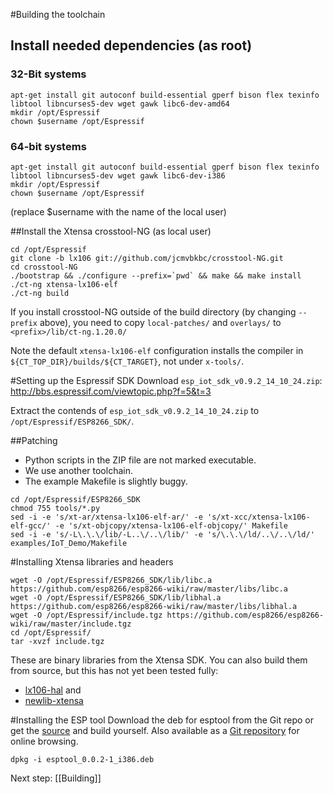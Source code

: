 #Building the toolchain
## Install needed dependencies (as root)
### 32-Bit systems
```
apt-get install git autoconf build-essential gperf bison flex texinfo libtool libncurses5-dev wget gawk libc6-dev-amd64
mkdir /opt/Espressif
chown $username /opt/Espressif 
```

### 64-bit systems
```
apt-get install git autoconf build-essential gperf bison flex texinfo libtool libncurses5-dev wget gawk libc6-dev-i386
mkdir /opt/Espressif
chown $username /opt/Espressif 
```
(replace $username with the name of the local user)

##Install the Xtensa crosstool-NG (as local user)
```
cd /opt/Espressif
git clone -b lx106 git://github.com/jcmvbkbc/crosstool-NG.git 
cd crosstool-NG
./bootstrap && ./configure --prefix=`pwd` && make && make install
./ct-ng xtensa-lx106-elf
./ct-ng build
```

If you install crosstool-NG outside of the build directory (by changing `--prefix` above), you need to copy `local-patches/` and `overlays/` to `<prefix>/lib/ct-ng.1.20.0/`

Note the default `xtensa-lx106-elf` configuration installs the compiler in `${CT_TOP_DIR}/builds/${CT_TARGET}`, not under `x-tools/`.

#Setting up the Espressif SDK
Download `esp_iot_sdk_v0.9.2_14_10_24.zip`: http://bbs.espressif.com/viewtopic.php?f=5&t=3

Extract the contends of `esp_iot_sdk_v0.9.2_14_10_24.zip` to `/opt/Espressif/ESP8266_SDK/`.

##Patching
- Python scripts in the ZIP file are not marked executable.
- We use another toolchain.
- The example Makefile is slightly buggy.

```
cd /opt/Espressif/ESP8266_SDK
chmod 755 tools/*.py
sed -i -e 's/xt-ar/xtensa-lx106-elf-ar/' -e 's/xt-xcc/xtensa-lx106-elf-gcc/' -e 's/xt-objcopy/xtensa-lx106-elf-objcopy/' Makefile
sed -i -e 's/-L\.\.\/lib/-L..\/..\/lib/' -e 's/\.\.\/ld/..\/..\/ld/' examples/IoT_Demo/Makefile
```

#Installing Xtensa libraries and headers
```
wget -O /opt/Espressif/ESP8266_SDK/lib/libc.a https://github.com/esp8266/esp8266-wiki/raw/master/libs/libc.a
wget -O /opt/Espressif/ESP8266_SDK/lib/libhal.a https://github.com/esp8266/esp8266-wiki/raw/master/libs/libhal.a
wget -O /opt/Espressif/include.tgz https://github.com/esp8266/esp8266-wiki/raw/master/include.tgz
cd /opt/Espressif/
tar -xvzf include.tgz
```
These are binary libraries from the Xtensa SDK. You can also build them from source, but this has not yet been tested fully:
- [lx106-hal](https://github.com/tommie/lx106-hal) and
- [newlib-xtensa](https://github.com/jcmvbkbc/newlib-xtensa)

#Installing the ESP tool
Download the deb for esptool from the Git repo or get the [source](https://github.com/esp8266/esp8266-wiki/raw/master/deb/src/esptool_0.0.2.orig.tar.gz) and build yourself. Also available as a [Git repository](https://github.com/tommie/esptool-ck) for online browsing.
```
dpkg -i esptool_0.0.2-1_i386.deb
```

Next step: [[Building]]
